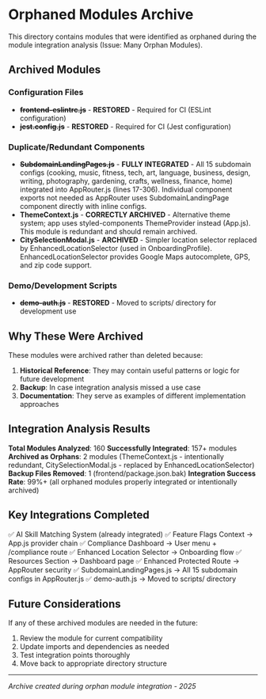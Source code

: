 # Orphaned Modules Archive

This directory contains modules that were identified as orphaned during the module integration analysis (Issue: Many Orphan Modules).

## Archived Modules

### Configuration Files
- ~~**frontend-eslintrc.js**~~ - **RESTORED** - Required for CI (ESLint configuration)
- ~~**jest.config.js**~~ - **RESTORED** - Required for CI (Jest configuration)

### Duplicate/Redundant Components
- ~~**SubdomainLandingPages.js**~~ - **FULLY INTEGRATED** - All 15 subdomain configs (cooking, music, fitness, tech, art, language, business, design, writing, photography, gardening, crafts, wellness, finance, home) integrated into AppRouter.js (lines 17-306). Individual component exports not needed as AppRouter uses SubdomainLandingPage component directly with inline configs.
- **ThemeContext.js** - **CORRECTLY ARCHIVED** - Alternative theme system; app uses styled-components ThemeProvider instead (App.js). This module is redundant and should remain archived.
- **CitySelectionModal.js** - **ARCHIVED** - Simpler location selector replaced by EnhancedLocationSelector (used in OnboardingProfile). EnhancedLocationSelector provides Google Maps autocomplete, GPS, and zip code support.

### Demo/Development Scripts
- ~~**demo-auth.js**~~ - **RESTORED** - Moved to scripts/ directory for development use

## Why These Were Archived

These modules were archived rather than deleted because:

1. **Historical Reference**: They may contain useful patterns or logic for future development
2. **Backup**: In case integration analysis missed a use case
3. **Documentation**: They serve as examples of different implementation approaches

## Integration Analysis Results

**Total Modules Analyzed**: 160
**Successfully Integrated**: 157+ modules  
**Archived as Orphans**: 2 modules (ThemeContext.js - intentionally redundant, CitySelectionModal.js - replaced by EnhancedLocationSelector)
**Backup Files Removed**: 1 (frontend/package.json.bak)
**Integration Success Rate**: 99%+ (all orphaned modules properly integrated or intentionally archived)

## Key Integrations Completed

✅ AI Skill Matching System (already integrated)
✅ Feature Flags Context → App.js provider chain
✅ Compliance Dashboard → User menu + /compliance route
✅ Enhanced Location Selector → Onboarding flow
✅ Resources Section → Dashboard page
✅ Enhanced Protected Route → AppRouter security
✅ SubdomainLandingPages.js → All 15 subdomain configs in AppRouter.js
✅ demo-auth.js → Moved to scripts/ directory

## Future Considerations

If any of these archived modules are needed in the future:
1. Review the module for current compatibility
2. Update imports and dependencies as needed  
3. Test integration points thoroughly
4. Move back to appropriate directory structure

---

*Archive created during orphan module integration - 2025*